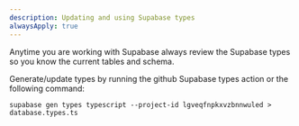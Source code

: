```yaml
---
description: Updating and using Supabase types
alwaysApply: true
---
```

Anytime you are working with Supabase always review the Supabase types so you know the current tables and schema.

Generate/update types by running the github Supabase types action or the following command:

```
supabase gen types typescript --project-id lgveqfnpkxvzbnnwuled > database.types.ts
```